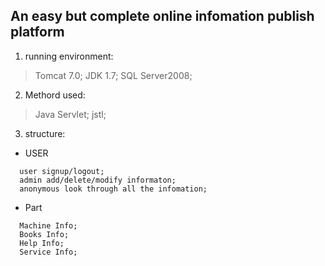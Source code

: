 ## An easy but complete online infomation publish platform

1. running environment:
> Tomcat 7.0; JDK 1.7; SQL Server2008;

2. Methord used:
> Java Servlet; jstl;

3. structure:

* USER
```
  user signup/logout;
  admin add/delete/modify informaton;
  anonymous look through all the infomation;
```

* Part
```
  Machine Info;
  Books Info;
  Help Info;
  Service Info;
```

